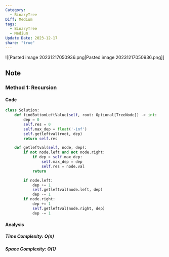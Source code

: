 ```yaml
---
Category:
  - BinaryTree
Diff: Medium
tags:
  - BinaryTree
  - Medium
Update Date: 2023-12-17
share: "true"
---
```


![[Pasted image 20231217050936.png|Pasted image 20231217050936.png]]
## Note
### Method 1: Recursion

#### Code
```python
class Solution:
    def findBottomLeftValue(self, root: Optional[TreeNode]) -> int:
        dep = 0
        self.res = 0
        self.max_dep = float('-inf')
        self.getleftval(root, dep)
        return self.res

    def getleftval(self, node, dep):
        if not node.left and not node.right:
            if dep > self.max_dep:
                self.max_dep = dep
                self.res = node.val
            return

        if node.left:
            dep += 1
            self.getleftval(node.left, dep)
            dep -= 1
        if node.right:
            dep += 1
            self.getleftval(node.right, dep)
            dep -= 1
```
#### Analysis
##### Time Complexity: $O(n)$
##### Space Complexity: $O(1)$

